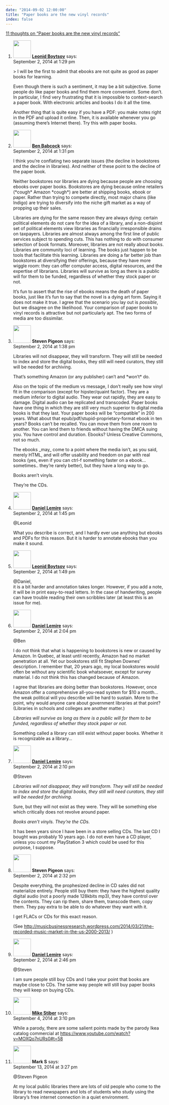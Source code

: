 ```yaml
---
date: "2014-09-02 12:00:00"
title: "Paper books are the new vinyl records"
index: false
---
```


[11 thoughts on &ldquo;Paper books are the new vinyl records&rdquo;](/lemire/blog/2014/09-02-paper-books-are-the-new-vinyl-records)

<ol class="comment-list">
<li id="comment-134535" class="comment even thread-even depth-1">
<div class="comment-author vcard">
<img alt src="https://secure.gravatar.com/avatar/cdbd04afdb5401d1cbbd390416f3c1e3?s=56&#038;d=mm&#038;r=g" srcset="https://secure.gravatar.com/avatar/cdbd04afdb5401d1cbbd390416f3c1e3?s=112&#038;d=mm&#038;r=g 2x" class="avatar avatar-56 photo" height="56" width="56" decoding="async" /> <b class="fn"><a href="http://searchivarius.org/about" class="url" rel="ugc external nofollow">Leonid Boytsov</a></b> <span class="says">says:</span> </div>
<div class="comment-metadata"><time datetime="2014-09-02T13:29:09+00:00">September 2, 2014 at 1:29 pm</time></a> </div>
<div class="comment-content">
<p>&gt; I will be the first to admit that ebooks are not quite as good as paper books for learning.</p>
<p>Even though there is such a sentiment, it may be a bit subjective. Some people do like paper books and find them more convenient. Some don&rsquo;t. In particular, I find very frustrating that it is impossible to context-search a paper book. With electronic articles and books I do it all the time.</p>
<p>Another thing that is quite easy if you have a PDF: you make notes right in the PDF and upload it online. Then, it is available whenever you go (assuming there&rsquo;s Internet there). Try this with paper books.</p>
</div>
</li>
<li id="comment-134536" class="comment odd alt thread-odd thread-alt depth-1">
<div class="comment-author vcard">
<img alt src="https://secure.gravatar.com/avatar/c71711062c1eea90e0f64c678ba1519b?s=56&#038;d=mm&#038;r=g" srcset="https://secure.gravatar.com/avatar/c71711062c1eea90e0f64c678ba1519b?s=112&#038;d=mm&#038;r=g 2x" class="avatar avatar-56 photo" height="56" width="56" decoding="async" /> <b class="fn"><a href="http://tachyondecay.net/" class="url" rel="ugc external nofollow">Ben Babcock</a></b> <span class="says">says:</span> </div>
<div class="comment-metadata"><time datetime="2014-09-02T13:31:33+00:00">September 2, 2014 at 1:31 pm</time></a> </div>
<div class="comment-content">
<p>I think you&rsquo;re conflating two separate issues (the decline in bookstores and the decline in libraries). And neither of these point to the decline of the paper book.</p>
<p>Neither bookstores nor libraries are dying because people are choosing ebooks over paper books. Bookstores are dying because online retailers (*cough* Amazon *cough*) are better at shipping books, ebook or paper. Rather than trying to compete directly, most major chains (like Indigo) are trying to diversify into the niche gift market as a way of propping up their sales.</p>
<p>Libraries are dying for the same reason they are always dying: certain political elements do not care for the idea of a library, and a non-disjoint set of political elements view libraries as financially irresponsible drains on taxpayers. Libraries are almost always among the first line of public services subject to spending cuts. This has nothing to do with consumer selection of book formats. Moreover, libraries are not really about books. Libraries are community loci of learning. The books just happen to be tools that facilitate this learning. Libraries are doing a far better job than bookstores at diversifying their offerings, because they have more wiggle room: they can offer computer access, digital resources, and the expertise of librarians. Libraries will survive as long as there is a public will for them to be funded, regardless of whether they stock paper or not.</p>
<p>It&rsquo;s fun to assert that the rise of ebooks means the death of paper books, just like it&rsquo;s fun to say that the novel is a dying art form. Saying it does not make it true. I agree that the scenario you lay out is <em>possible</em>, but we disagree on the likelihood. Your comparison of paper books to vinyl records is attractive but not particularly apt. The two forms of media are too dissimilar.</p>
</div>
</li>
<li id="comment-134537" class="comment even thread-even depth-1">
<div class="comment-author vcard">
<img alt src="https://secure.gravatar.com/avatar/2f44f423c977cbff1e6a6bd85f4208f9?s=56&#038;d=mm&#038;r=g" srcset="https://secure.gravatar.com/avatar/2f44f423c977cbff1e6a6bd85f4208f9?s=112&#038;d=mm&#038;r=g 2x" class="avatar avatar-56 photo" height="56" width="56" loading="lazy" decoding="async" /> <b class="fn">Steven Pigeon</b> <span class="says">says:</span> </div>
<div class="comment-metadata"><time datetime="2014-09-02T13:38:44+00:00">September 2, 2014 at 1:38 pm</time></a> </div>
<div class="comment-content">
<p>Libraries will not disappear, they will transform. They will still be needed to index and store the digital books, they still will need curators, they still will be needed for archiving.</p>
<p>That&rsquo;s something Amazon (or any publisher) can&rsquo;t and *won&rsquo;t* do.</p>
<p>Also on the topic of the medium vs message, I don&rsquo;t really see how vinyl fit in the comparison (except for hipster/quaint factor). They are a medium inferior to digital audio. They wear out rapidly, they are easy to damage. Digital audio can be replicated and transcoded. Paper books have one thing in which they are still very much superior to digital media books is that they last. Your paper books will be &ldquo;compatible&rdquo; in 200 years. What about that epub/pdf/stupid-proprietary-format ebook in ten years? Books can&rsquo;t be recalled. You can move them from one room to another. You can lend them to friends without having the DMCA suing you. You have control and duration. Ebooks? Unless Creative Commons, not so much.</p>
<p>The ebooks _may_ come to a point where the media isn&rsquo;t, as you said, merely HTML, and will offer usability and freedom on par with real books (yes, even if you can ctrl-f something faster on a ebook&#8230; sometimes.. they&rsquo;re rarely better), but they have a long way to go.</p>
<p>Books aren&rsquo;t vinyls.</p>
<p>They&rsquo;re the CDs.</p>
</div>
</li>
<li id="comment-134538" class="comment byuser comment-author-lemire bypostauthor odd alt thread-odd thread-alt depth-1">
<div class="comment-author vcard">
<img alt src="https://secure.gravatar.com/avatar/2ca999bef9535950f5b84281a4dab006?s=56&#038;d=mm&#038;r=g" srcset="https://secure.gravatar.com/avatar/2ca999bef9535950f5b84281a4dab006?s=112&#038;d=mm&#038;r=g 2x" class="avatar avatar-56 photo" height="56" width="56" loading="lazy" decoding="async" /> <b class="fn"><a href="https://lemire.me/en/" class="url" rel="ugc">Daniel Lemire</a></b> <span class="says">says:</span> </div>
<div class="comment-metadata"><time datetime="2014-09-02T13:45:48+00:00">September 2, 2014 at 1:45 pm</time></a> </div>
<div class="comment-content">
<p>@Leonid</p>
<p>What you describe is correct, and I hardly ever use anything but ebooks and PDFs for this reason. But it is harder to annotate ebooks than you make it sound.</p>
</div>
</li>
<li id="comment-134540" class="comment even thread-even depth-1">
<div class="comment-author vcard">
<img alt src="https://secure.gravatar.com/avatar/cdbd04afdb5401d1cbbd390416f3c1e3?s=56&#038;d=mm&#038;r=g" srcset="https://secure.gravatar.com/avatar/cdbd04afdb5401d1cbbd390416f3c1e3?s=112&#038;d=mm&#038;r=g 2x" class="avatar avatar-56 photo" height="56" width="56" loading="lazy" decoding="async" /> <b class="fn"><a href="http://searchivarius.org/about" class="url" rel="ugc external nofollow">Leonid Boytsov</a></b> <span class="says">says:</span> </div>
<div class="comment-metadata"><time datetime="2014-09-02T13:49:55+00:00">September 2, 2014 at 1:49 pm</time></a> </div>
<div class="comment-content">
<p>@Daniel,<br/>
it is a bit harder and annotation takes longer. However, if you add a note, it will be in print easy-to-read letters. In the case of handwriting, people can have trouble reading their own scribbles later (at least this is an issue for me).</p>
</div>
</li>
<li id="comment-134541" class="comment byuser comment-author-lemire bypostauthor odd alt thread-odd thread-alt depth-1">
<div class="comment-author vcard">
<img alt src="https://secure.gravatar.com/avatar/2ca999bef9535950f5b84281a4dab006?s=56&#038;d=mm&#038;r=g" srcset="https://secure.gravatar.com/avatar/2ca999bef9535950f5b84281a4dab006?s=112&#038;d=mm&#038;r=g 2x" class="avatar avatar-56 photo" height="56" width="56" loading="lazy" decoding="async" /> <b class="fn"><a href="https://lemire.me/en/" class="url" rel="ugc">Daniel Lemire</a></b> <span class="says">says:</span> </div>
<div class="comment-metadata"><time datetime="2014-09-02T14:04:07+00:00">September 2, 2014 at 2:04 pm</time></a> </div>
<div class="comment-content">
<p>@Ben</p>
<p>I do not think that what is happening to bookstores is new or caused by Amazon. In Quebec, at least until recently, Amazon had no market penetration at all. Yet our bookstores still fit Stephen Downes&rsquo; description. I remember that, 20 years ago, my local bookstores would often be without any scientific book whatsoever, except for survey material. I do not think this has changed because of Amazon.</p>
<p>I agree that libraries are doing better than bookstores. However, once Amazon offer a comprehensive all-you-read system for $10 a month&#8230; the weak political will you describe will be hard to sustain. More to the point, why would anyone care about government libraries at that point? (Libraries in schools and colleges are another matter.)</p>
<p><em>Libraries will survive as long as there is a public will for them to be funded, regardless of whether they stock paper or not.</em></p>
<p>Something called a library can still exist without paper books. Whether it is recognizable as a library&#8230;</p>
</div>
</li>
<li id="comment-134543" class="comment byuser comment-author-lemire bypostauthor even thread-even depth-1">
<div class="comment-author vcard">
<img alt src="https://secure.gravatar.com/avatar/2ca999bef9535950f5b84281a4dab006?s=56&#038;d=mm&#038;r=g" srcset="https://secure.gravatar.com/avatar/2ca999bef9535950f5b84281a4dab006?s=112&#038;d=mm&#038;r=g 2x" class="avatar avatar-56 photo" height="56" width="56" loading="lazy" decoding="async" /> <b class="fn"><a href="https://lemire.me/en/" class="url" rel="ugc">Daniel Lemire</a></b> <span class="says">says:</span> </div>
<div class="comment-metadata"><time datetime="2014-09-02T14:10:09+00:00">September 2, 2014 at 2:10 pm</time></a> </div>
<div class="comment-content">
<p>@Steven </p>
<p><em>Libraries will not disappear, they will transform. They will still be needed to index and store the digital books, they still will need curators, they still will be needed for archiving.</em></p>
<p>Sure, but they will not exist as they were. They will be something else which critically does not revolve around paper.</p>
<p><em>Books aren&rsquo;t vinyls. They&rsquo;re the CDs.</em></p>
<p>It has been years since I have been in a store selling CDs. The last CD I bought was probably 10 years ago. I do not even have a CD player, unless you count my PlayStation 3 which could be used for this purpose, I suppose.</p>
</div>
</li>
<li id="comment-134547" class="comment odd alt thread-odd thread-alt depth-1">
<div class="comment-author vcard">
<img alt src="https://secure.gravatar.com/avatar/2f44f423c977cbff1e6a6bd85f4208f9?s=56&#038;d=mm&#038;r=g" srcset="https://secure.gravatar.com/avatar/2f44f423c977cbff1e6a6bd85f4208f9?s=112&#038;d=mm&#038;r=g 2x" class="avatar avatar-56 photo" height="56" width="56" loading="lazy" decoding="async" /> <b class="fn">Steven Pigeon</b> <span class="says">says:</span> </div>
<div class="comment-metadata"><time datetime="2014-09-02T14:32:40+00:00">September 2, 2014 at 2:32 pm</time></a> </div>
<div class="comment-content">
<p>Despite everything, the prophesized decline in CD sales did not materialize entirely. People still buy them: they have the highest quality digital audio (not a poorly made 128kbits mp3), they have control over the contents. They can rip them, share them, transcode them, copy them. They pay extra to be able to do whatever they want with it.</p>
<p>I get FLACs or CDs for this exact reason.</p>
<p>(See <a href="http://musicbusinessresearch.wordpress.com/2014/03/21/the-recorded-music-market-in-the-us-2000-2013/" rel="nofollow ugc">http://musicbusinessresearch.wordpress.com/2014/03/21/the-recorded-music-market-in-the-us-2000-2013/</a> )</p>
</div>
</li>
<li id="comment-134550" class="comment byuser comment-author-lemire bypostauthor even thread-even depth-1">
<div class="comment-author vcard">
<img alt src="https://secure.gravatar.com/avatar/2ca999bef9535950f5b84281a4dab006?s=56&#038;d=mm&#038;r=g" srcset="https://secure.gravatar.com/avatar/2ca999bef9535950f5b84281a4dab006?s=112&#038;d=mm&#038;r=g 2x" class="avatar avatar-56 photo" height="56" width="56" loading="lazy" decoding="async" /> <b class="fn"><a href="https://lemire.me/en/" class="url" rel="ugc">Daniel Lemire</a></b> <span class="says">says:</span> </div>
<div class="comment-metadata"><time datetime="2014-09-02T14:46:57+00:00">September 2, 2014 at 2:46 pm</time></a> </div>
<div class="comment-content">
<p>@Steven</p>
<p>I am sure people still buy CDs and I take your point that books are maybe close to CDs. The same way people will still buy paper books they will keep on buying CDs.</p>
</div>
</li>
<li id="comment-134650" class="comment odd alt thread-odd thread-alt depth-1">
<div class="comment-author vcard">
<img alt src="https://secure.gravatar.com/avatar/dada9de44173d6c1b13691554ef8e974?s=56&#038;d=mm&#038;r=g" srcset="https://secure.gravatar.com/avatar/dada9de44173d6c1b13691554ef8e974?s=112&#038;d=mm&#038;r=g 2x" class="avatar avatar-56 photo" height="56" width="56" loading="lazy" decoding="async" /> <b class="fn"><a href="http://faculty.washington.edu/stiber/" class="url" rel="ugc external nofollow">Mike Stiber</a></b> <span class="says">says:</span> </div>
<div class="comment-metadata"><time datetime="2014-09-04T15:10:41+00:00">September 4, 2014 at 3:10 pm</time></a> </div>
<div class="comment-content">
<p>While a parody, there are some salient points made by the parody Ikea catalog commercial at <a href="https://www.youtube.com/watch?v=MOXQo7nURs0#t=58" rel="nofollow ugc">https://www.youtube.com/watch?v=MOXQo7nURs0#t=58</a> </p>
</div>
</li>
<li id="comment-135139" class="comment even thread-even depth-1">
<div class="comment-author vcard">
<img alt src="https://secure.gravatar.com/avatar/50167e5bde6a6e8018094384f2dfd152?s=56&#038;d=mm&#038;r=g" srcset="https://secure.gravatar.com/avatar/50167e5bde6a6e8018094384f2dfd152?s=112&#038;d=mm&#038;r=g 2x" class="avatar avatar-56 photo" height="56" width="56" loading="lazy" decoding="async" /> <b class="fn">Mark S</b> <span class="says">says:</span> </div>
<div class="comment-metadata"><time datetime="2014-09-13T15:27:20+00:00">September 13, 2014 at 3:27 pm</time></a> </div>
<div class="comment-content">
<p>@Steven Pigeon</p>
<p>At my local public libraries there are lots of old people who come to the library to read newspapers and lots of students who study using the library&rsquo;s free internet connection in a quiet environment.</p>
</div>
</li>
</ol>
